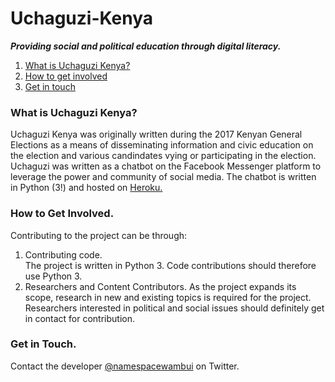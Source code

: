 # Uchaguzi-Kenya

***Providing social and political education through digital literacy.***

1. [What is Uchaguzi Kenya?](#what-is-uchaguzi-kenya)
2. [How to get involved](#how-to-get-involved)
3. [Get in touch](#get-in-touch)


### What is Uchaguzi Kenya?

Uchaguzi Kenya was originally written during the 2017 Kenyan General Elections as a means of disseminating information and civic education on the election and various candindates vying or participating in the election. Uchaguzi was written as a chatbot on the Facebook Messenger platform to leverage the power and community of social media. The chatbot is written in Python (3!) and hosted on [Heroku.](https://www.heroku.com/)

### How to Get Involved.
Contributing to the project can be through:
1. Contributing code.  
The project is written in Python 3. Code contributions should therefore use Python 3.
2. Researchers and Content Contributors.
As the project expands its scope, research in new and existing topics is required for the project. Researchers interested in political and social issues should definitely get in contact for contribution.


### Get in Touch.

Contact the developer [@namespacewambui](https://twitter.com/namespacewambui) on Twitter.


